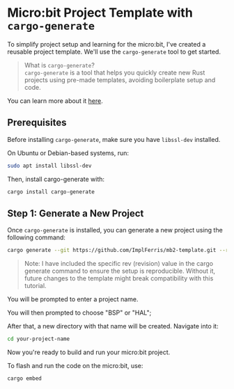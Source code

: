 # Micro:bit Project Template with `cargo-generate`

To simplify project setup and learning for the micro:bit, I've created a reusable project template. We'll use the `cargo-generate` tool to get started.

> What is `cargo-generate`?  
> `cargo-generate` is a tool that helps you quickly create new Rust projects using pre-made templates, avoiding boilerplate setup and code.


You can learn more about it [here](https://github.com/cargo-generate/cargo-generate).

## Prerequisites

Before installing `cargo-generate`, make sure you have `libssl-dev` installed. 

On Ubuntu or Debian-based systems, run:

```bash
sudo apt install libssl-dev
```

Then, install cargo-generate with:

```bash
cargo install cargo-generate
```

## Step 1: Generate a New Project

Once `cargo-generate` is installed, you can generate a new project using the following command:

```sh
cargo generate --git https://github.com/ImplFerris/mb2-template.git --rev 88d339b
```

> Note: I have included the specific rev (revision) value in the cargo generate command to ensure the setup is reproducible. Without it, future changes to the template might break compatibility with this tutorial.


You will be prompted to enter a project name. 

You will then prompted to choose "BSP" or "HAL"; 

After that, a new directory with that name will be created. Navigate into it:

```sh
cd your-project-name
```

Now you're ready to build and run your micro:bit project.

To flash and run the code on the micro:bit, use:

```sh
cargo embed
```
